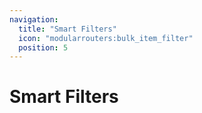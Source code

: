 ```yaml
---
navigation:
  title: "Smart Filters"
  icon: "modularrouters:bulk_item_filter"
  position: 5
---
```


# Smart Filters

<SubPages />